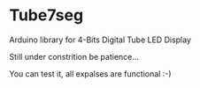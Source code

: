 # Tube7seg
Arduino library for 4-Bits Digital Tube LED Display

Still under constrition be patience...

You can test it, all expalses are functional :-)
